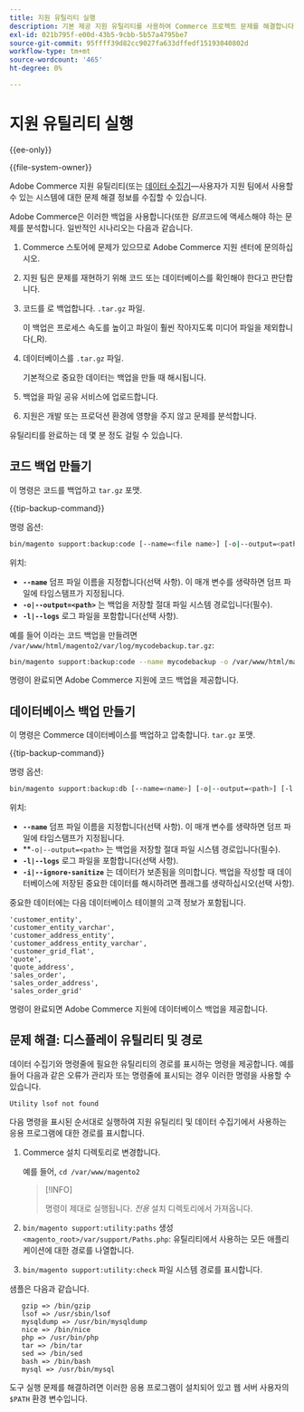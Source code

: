 ```yaml
---
title: 지원 유틸리티 실행
description: 기본 제공 지원 유틸리티를 사용하여 Commerce 프로젝트 문제를 해결합니다.
exl-id: 021b795f-e00d-43b5-9cbb-5b57a4795be7
source-git-commit: 95ffff39d82cc9027fa633dffedf15193040802d
workflow-type: tm+mt
source-wordcount: '465'
ht-degree: 0%

---
```


# 지원 유틸리티 실행

{{ee-only}}

{{file-system-owner}}

Adobe Commerce 지원 유틸리티(또는 [데이터 수집기](https://docs.magento.com/user-guide/system/support-data-collector.html)—사용자가 지원 팀에서 사용할 수 있는 시스템에 대한 문제 해결 정보를 수집할 수 있습니다.

Adobe Commerce은 이러한 백업을 사용합니다(또한 _덤프_&#x200B;코드에 액세스해야 하는 문제를 분석합니다. 일반적인 시나리오는 다음과 같습니다.

1. Commerce 스토어에 문제가 있으므로 Adobe Commerce 지원 센터에 문의하십시오.
1. 지원 팀은 문제를 재현하기 위해 코드 또는 데이터베이스를 확인해야 한다고 판단합니다.
1. 코드를 로 백업합니다. `.tar.gz` 파일.

   이 백업은 프로세스 속도를 높이고 파일이 훨씬 작아지도록 미디어 파일을 제외합니다(_R).

1. 데이터베이스를 `.tar.gz` 파일.

   기본적으로 중요한 데이터는 백업을 만들 때 해시됩니다.

1. 백업을 파일 공유 서비스에 업로드합니다.
1. 지원은 개발 또는 프로덕션 환경에 영향을 주지 않고 문제를 분석합니다.

유틸리티를 완료하는 데 몇 분 정도 걸릴 수 있습니다.

## 코드 백업 만들기

이 명령은 코드를 백업하고 `tar.gz` 포맷.

{{tip-backup-command}}

명령 옵션:

```bash
bin/magento support:backup:code [--name=<file name>] [-o|--output=<path>] [-l|--logs]
```

위치:

- **`--name`** 덤프 파일 이름을 지정합니다(선택 사항). 이 매개 변수를 생략하면 덤프 파일에 타임스탬프가 지정됩니다.
- **`-o|--output=<path>`** 는 백업을 저장할 절대 파일 시스템 경로입니다(필수).
- **`-l|--logs`** 로그 파일을 포함합니다(선택 사항).

예를 들어 이라는 코드 백업을 만들려면 `/var/www/html/magento2/var/log/mycodebackup.tar.gz`:

```bash
bin/magento support:backup:code --name mycodebackup -o /var/www/html/magento2/var/log
```

명령이 완료되면 Adobe Commerce 지원에 코드 백업을 제공합니다.

## 데이터베이스 백업 만들기

이 명령은 Commerce 데이터베이스를 백업하고 압축합니다. `tar.gz` 포맷.

{{tip-backup-command}}

명령 옵션:

```bash
bin/magento support:backup:db [--name=<name>] [-o|--output=<path>] [-l|--logs] [-i|--ignore-sanitize]
```

위치:

- **`--name`** 덤프 파일 이름을 지정합니다(선택 사항). 이 매개 변수를 생략하면 덤프 파일에 타임스탬프가 지정됩니다.
- **`-o|--output=<path>` 는 백업을 저장할 절대 파일 시스템 경로입니다(필수).
- **`-l|--logs`** 로그 파일을 포함합니다(선택 사항).
- **`-i|--ignore-sanitize`** 는 데이터가 보존됨을 의미합니다. 백업을 작성할 때 데이터베이스에 저장된 중요한 데이터를 해시하려면 플래그를 생략하십시오(선택 사항).

중요한 데이터에는 다음 데이터베이스 테이블의 고객 정보가 포함됩니다.

```terminal
'customer_entity',
'customer_entity_varchar',
'customer_address_entity',
'customer_address_entity_varchar',
'customer_grid_flat',
'quote',
'quote_address',
'sales_order',
'sales_order_address',
'sales_order_grid'
```

명령이 완료되면 Adobe Commerce 지원에 데이터베이스 백업을 제공합니다.

## 문제 해결: 디스플레이 유틸리티 및 경로

데이터 수집기와 명령줄에 필요한 유틸리티의 경로를 표시하는 명령을 제공합니다. 예를 들어 다음과 같은 오류가 관리자 또는 명령줄에 표시되는 경우 이러한 명령을 사용할 수 있습니다.

```terminal
Utility lsof not found
```

다음 명령을 표시된 순서대로 실행하여 지원 유틸리티 및 데이터 수집기에서 사용하는 응용 프로그램에 대한 경로를 표시합니다.

1. Commerce 설치 디렉토리로 변경합니다.

   예를 들어, `cd /var/www/magento2`

   >[!INFO]
   >
   >명령이 제대로 실행됩니다. _전용_ 설치 디렉토리에서 가져옵니다.

1. `bin/magento support:utility:paths` 생성 `<magento_root>/var/support/Paths.php`: 유틸리티에서 사용하는 모든 애플리케이션에 대한 경로를 나열합니다.
1. `bin/magento support:utility:check` 파일 시스템 경로를 표시합니다.

샘플은 다음과 같습니다.

```terminal
   gzip => /bin/gzip
   lsof => /usr/sbin/lsof
   mysqldump => /usr/bin/mysqldump
   nice => /bin/nice
   php => /usr/bin/php
   tar => /bin/tar
   sed => /bin/sed
   bash => /bin/bash
   mysql => /usr/bin/mysql
```

도구 실행 문제를 해결하려면 이러한 응용 프로그램이 설치되어 있고 웹 서버 사용자의 `$PATH` 환경 변수입니다.
